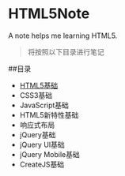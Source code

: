 # HTML5Note
A note helps me learning HTML5.

>将按照以下目录进行笔记

##目录
- [HTML5基础](https://github.com/pigpigdaddy/HTML5Note/blob/master/HTML5%E5%9F%BA%E7%A1%80/H501.md)
- CSS3基础
- JavaScript基础
- HTML5新特性基础
- 响应式布局
- jQuery基础
- jQuery UI基础
- jQuery Mobile基础
- CreateJS基础
